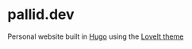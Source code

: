 # pallid.dev

Personal website built in [Hugo](https://github.com/gohugoio/hugo) using the [LoveIt theme](https://github.com/dillonzq/LoveIt)
